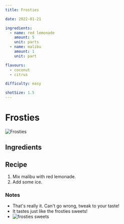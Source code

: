 ```yaml
---
title: Frosties

date: 2022-01-21

ingredients:
  - name: red lemonade
    amount: 5
    unit: parts
  - name: malibu
    amount: 1
    unit: part

flavours:
  - coconut
  - citrus

difficulty: easy

shotSize: 1.5
---
```


# Frosties

![Frosties](/images/frosties/frosties.jpg)

## Ingredients

<cocktail-ingredients/>

## Recipe

1. Mix malibu with red lemonade.
2. Add some ice.

### Notes

- That's really it. Can't go wrong, tweak to your taste!
- It tastes just like the frosties sweets!
- ![frosties sweets](/images/frosties/frosties-sweets.jpg)

